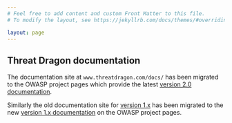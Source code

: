 ```yaml
---
# Feel free to add content and custom Front Matter to this file.
# To modify the layout, see https://jekyllrb.com/docs/themes/#overriding-theme-defaults

layout: page
---
```


## Threat Dragon documentation

The documentation site at `www.threatdragon.com/docs/`
has been migrated to the OWASP project pages which provide the latest [version 2.0 documentation][docs2x].

Similarly the old documentation site for [version 1.x][docs]
has been migrated to the new [version 1.x documentation][docs1x] on the OWASP project pages.

[docs]: https://threatdragon.github.io
[docs1x]: https://owasp.org/www-project-threat-dragon/docs-1/
[docs2x]: https://owasp.org/www-project-threat-dragon/docs-2/
